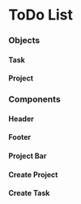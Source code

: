 # ToDo List

### Objects
#### Task
#### Project

### Components
#### Header
#### Footer
#### Project Bar
#### Create Project
#### Create Task
